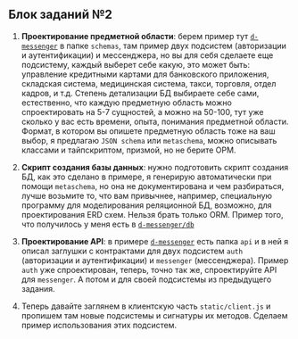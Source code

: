 ## Блок заданий №2

1. **Проектирование предметной области**: берем пример тут [`d-messenger`](https://github.com/HowProgrammingWorks/DDD/tree/master/JavaScript/d-messenger) в папке `schemas`, там пример двух подсистем (авторизации и аутентификации) и мессенджера, но вы для себя сделаете еще подсистему, каждый выберет себе какую, это может быть: управление кредитными картами для банковского приложения, складская система, медицинская система, такси, торговля, отдел кадров, и т.д. Степень детализации БД выбираете себе сами, естественно, что каждую предметную область можно спроектировать на 5-7 сущностей, а можно на 50-100, тут уже сколько у вас есть времени, опыта, понимания предметной области. Формат, в котором вы опишете предметную область тоже на ваш выбор, я предлагаю `JSON schema` или `metaschema`, можно описывать классами и тайпскриптом, призмой, но не берите ОРМ.

2. **Скрипт создания базы данных**: нужно подготовить скрипт создания БД, как это сделано в примере, я генерирую автоматически при помощи `metaschema`, но она не документирована и чем разбираться, лучше возьмите то, что вам привычнее, например, специальную программу для моделирования реляционной БД, возможно, для проектирования ERD схем. Нельзя брать только ORM. Пример того, что получилось у меня есть в [`d-messenger/db`](https://github.com/HowProgrammingWorks/DDD/tree/master/JavaScript/d-messenger/db)

3. **Проектирование API**: в примере [`d-messenger`](https://github.com/HowProgrammingWorks/DDD/tree/master/JavaScript/d-messenger) есть папка `api` и в ней я описал заглушки с контрактами для двух подсистем `auth` (авторизации и аутентификации) и `messenger` (мессенджера). Пример `auth` уже спроектирован, теперь, точно так же, спроектируйте API для `messenger`. А потом и для своей подсистемы из предыдущего задания.

4. Теперь давайте заглянем в клиентскую часть `static/client.js` и пропишем там новые подсистемы и сигнатуры их методов. Сделаем пример использования этих подсистем.

